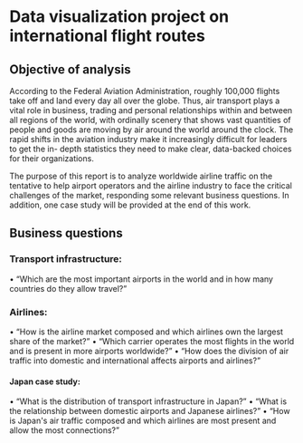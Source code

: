 
# Data visualization project on international flight routes




## Objective of analysis
According to the Federal Aviation Administration, roughly 100,000 flights take off and land every day all over the globe. Thus, air transport plays a vital role in business, trading and personal relationships within and between all regions of the world, with ordinally scenery that shows vast quantities of people and goods are moving by air around the world around the clock.
The rapid shifts in the aviation industry make it increasingly difficult for leaders to get the in- depth statistics they need to make clear, data-backed choices for their organizations.


The purpose of this report is to analyze worldwide airline traffic on the tentative to help airport operators and the airline industry to face the critical challenges of the market, responding some relevant business questions. In addition, one case study will be provided at the end of this work.

## Business questions

### Transport infrastructure:
• “Which are the most important airports in the world and in how many countries do they allow travel?”

### Airlines:
• “How is the airline market composed and which airlines own the largest share of the market?”
• “Which carrier operates the most flights in the world and is present in more airports worldwide?”
• “How does the division of air traffic into domestic and international affects airports and airlines?”

#### Japan case study:
• “What is the distribution of transport infrastructure in Japan?”
• “What is the relationship between domestic airports and Japanese airlines?”
• “How is Japan's air traffic composed and which airlines are most present and allow the most connections?”
